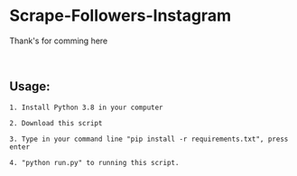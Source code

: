 # Scrape-Followers-Instagram
Thank's for comming here

<br>
<h2>Usage: </h2>

	1. Install Python 3.8 in your computer

	2. Download this script

	3. Type in your command line "pip install -r requirements.txt", press enter

	4. "python run.py" to running this script.
